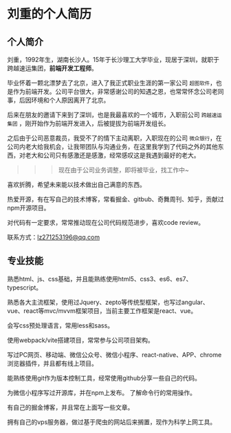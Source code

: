# 刘重的个人简历

## 个人简介

刘重，1992年生，湖南长沙人。15年于长沙理工大学毕业，现居于深圳，就职于跨越速运集团，<b>前端开发工程师</b>。

毕业怀着一颗北漂梦去了北京，进入了我正式职业生涯的第一家公司 `超图软件`，也是作为前端开发。公司平台很大，非常感谢公司的知遇之恩，也常常怀念公司老同事，后因环境和个人原因离开了北京。

后来在朋友的邀请下来到了深圳，也是我最喜欢的一个城市，入职前公司 `跨越速运集团` ，刚开始作为前端开发进入，后被提拔为前端开发组长。

之后由于公司恶意裁员，我受不了的情下主动离职，入职现在的公司 `微众银行`，在公司内老大给我机会，让我带团队与沟通业务，在这里我学到了代码之外的其他东西，对老大和公司只有感激还是感激，经常感叹这是我遇到最好的老大。

>>> 现在由于公司业务调整，即将被毕业，找工作中~

喜欢折腾，希望未来能以技术做出自己满意的东西。

热爱开源，有在写自己的技术博客，常看掘金、gitbub、奇舞周刊、知乎，贡献过npm开源项目。

对代码有一定要求，常常推动现在公司代码规范进步，喜欢code review。

联系方式：lz271253196@qq.com

## 专业技能

熟悉html、js、css基础，并且能熟练使用html5、css3、es6、es7、typescript。

熟悉各大主流框架，使用过Jquery、zepto等传统型框架，也写过angular、vue、react等mvc/mvvm框架项目，当前主要工作框架是react、vue。

会写css预处理语言，常用less和sass。

使用webpack/vite搭建项目，常常参与公司项目架构。

写过PC网页、移动端、微信公众号、微信小程序、react-native、APP、chrome浏览器插件，并且都有线上项目。

能熟练使用git作为版本控制工具，经常使用github分享一些自己的代码。

为微信小程序写过开源库，并在npm上发布。 了解命令行的常用操作。

有自己的掘金博客，并且常在上面写一些文章。

拥有自己的vps服务器，做过基于爬虫的网站后来搁置，现作为科学上网工具。
